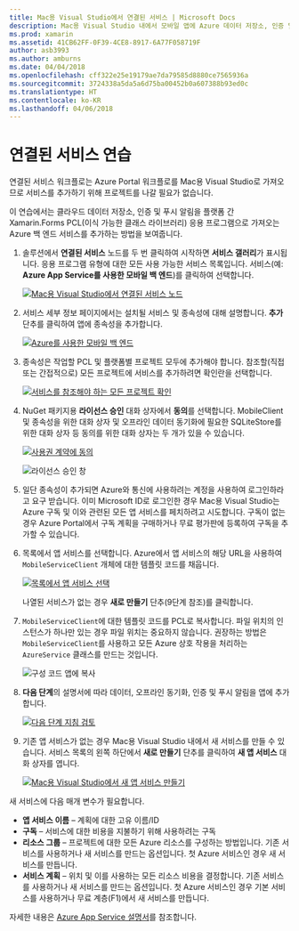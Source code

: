 ```yaml
---
title: Mac용 Visual Studio에서 연결된 서비스 | Microsoft Docs
description: Mac용 Visual Studio 내에서 모바일 앱에 Azure 데이터 저장소, 인증 및 푸시 알림 추가
ms.prod: xamarin
ms.assetid: 41CB62FF-0F39-4CE8-8917-6A77F058719F
author: asb3993
ms.author: amburns
ms.date: 04/04/2018
ms.openlocfilehash: cff322e25e19179ae7da79585d8880ce7565936a
ms.sourcegitcommit: 3724338a5da5a6d75ba00452b0a607388b93ed0c
ms.translationtype: HT
ms.contentlocale: ko-KR
ms.lasthandoff: 04/06/2018
---
```

# <a name="connected-services-walkthrough"></a>연결된 서비스 연습

연결된 서비스 워크플로는 Azure Portal 워크플로를 Mac용 Visual Studio로 가져오므로 서비스를 추가하기 위해 프로젝트를 나갈 필요가 없습니다.

이 연습에서는 클라우드 데이터 저장소, 인증 및 푸시 알림을 플랫폼 간 Xamarin.Forms PCL(이식 가능한 클래스 라이브러리) 응용 프로그램으로 가져오는 Azure 백 엔드 서비스를 추가하는 방법을 보여줍니다.


1.  솔루션에서 **연결된 서비스** 노드를 두 번 클릭하여 시작하면 **서비스 갤러리**가 표시됩니다.
  응용 프로그램 유형에 대한 모든 사용 가능한 서비스 목록입니다. 서비스(예: **Azure App Service를 사용한 모바일 백 엔드**)를 클릭하여 선택합니다.

    [![Mac용 Visual Studio에서 연결된 서비스 노드](media/connected-services-image001-sml.png "Mac용 Visual Studio에서 연결된 서비스 노드")](media/connected-services-image001.png#lightbox)

2. 서비스 세부 정보 페이지에서는 설치될 서비스 및 종속성에 대해 설명합니다.
  **추가** 단추를 클릭하여 앱에 종속성을 추가합니다.

    [![Azure를 사용한 모바일 백 엔드](media/connected-services-image002-sml.png "Azure를 사용한 모바일 백 엔드")](media/connected-services-image002.png#lightbox)

3. 종속성은 작업할 PCL 및 플랫폼별 프로젝트 모두에 추가해야 합니다.
  참조할(직접 또는 간접적으로) 모든 프로젝트에 서비스를 추가하려면 확인란을 선택합니다.

    [![서비스를 참조해야 하는 모든 프로젝트 확인](media/connected-services-image003-sml.png "서비스를 참조해야 하는 모든 프로젝트 확인")](media/connected-services-image003.png#lightbox)

4. NuGet 패키지용 **라이선스 승인** 대화 상자에서 **동의**를 선택합니다.
  MobileClient 및 종속성을 위한 대화 상자 및 오프라인 데이터 동기화에 필요한 SQLiteStore를 위한 대화 상자 등 동의를 위한 대화 상자는 두 개가 있을 수 있습니다.

    [![사용권 계약에 동의](media/connected-services-image004-sml.png "사용권 계약에 동의")](media/connected-services-image004.png#lightbox)

    ![라이선스 승인 창](media/connected-services-image005.png "라이선스 승인 창")

5. 일단 종속성이 추가되면 Azure와 통신에 사용하려는 계정을 사용하여 로그인하라고 요구 받습니다.
  이미 Microsoft ID로 로그인한 경우 Mac용 Visual Studio는 Azure 구독 및 이와 관련된 모든 앱 서비스를 페치하려고 시도합니다. 구독이 없는 경우 Azure Portal에서 구독 계획을 구매하거나 무료 평가판에 등록하여 구독을 추가할 수 있습니다.

6. 목록에서 앱 서비스를 선택합니다. Azure에서 앱 서비스의 해당 URL을 사용하여 `MobileServiceClient` 개체에 대한 템플릿 코드를 채웁니다.

    [![목록에서 앱 서비스 선택](media/connected-services-image006-sml.png "목록에서 앱 서비스 선택")](media/connected-services-image006.png#lightbox)

    나열된 서비스가 없는 경우 **새로 만들기** 단추(9단계 참조)를 클릭합니다.

7. `MobileServiceClient`에 대한 템플릿 코드를 PCL로 복사합니다. 파일 위치의 인스턴스가 하나만 있는 경우 파일 위치는 중요하지 않습니다.
  권장하는 방법은 `MobileServiceClient`를 사용하고 모든 Azure 상호 작용을 처리하는 `AzureService` 클래스를 만드는 것입니다.

    ![구성 코드 앱에 복사](media/connected-services-image007.png "구성 코드 앱에 복사")

8. **다음 단계**의 설명서에 따라 데이터, 오프라인 동기화, 인증 및 푸시 알림을 앱에 추가합니다.

    [![다음 단계 지침 검토](media/connected-services-image008-sml.png "다음 단계 지침 검토")](media/connected-services-image008.png#lightbox)

9. 기존 앱 서비스가 없는 경우 Mac용 Visual Studio 내에서 새 서비스를 만들 수 있습니다.
  서비스 목록의 왼쪽 하단에서 **새로 만들기** 단추를 클릭하여 **새 앱 서비스** 대화 상자를 엽니다.

    [![Mac용 Visual Studio에서 새 앱 서비스 만들기](media/connected-services-image009-sml.png "Mac용 Visual Studio에서 새 앱 서비스 만들기")](media/connected-services-image009.png#lightbox)

새 서비스에 다음 매개 변수가 필요합니다.

-   **앱 서비스 이름** – 계획에 대한 고유 이름/ID
-   **구독** – 서비스에 대한 비용을 지불하기 위해 사용하려는 구독
-   **리소스 그룹** – 프로젝트에 대한 모든 Azure 리소스를 구성하는 방법입니다. 기존 서비스를 사용하거나 새 서비스를 만드는 옵션입니다. 첫 Azure 서비스인 경우 새 서비스를 만듭니다.
-   **서비스 계획** – 위치 및 이를 사용하는 모든 리소스 비용을 결정합니다. 기존 서비스를 사용하거나 새 서비스를 만드는 옵션입니다. 첫 Azure 서비스인 경우 기본 서비스를 사용하거나 무료 계층(F1)에서 새 서비스를 만듭니다.

자세한 내용은 [Azure App Service 설명서](https://azure.microsoft.com/documentation/learning-paths/appservice-mobileapps/)를 참조합니다.
